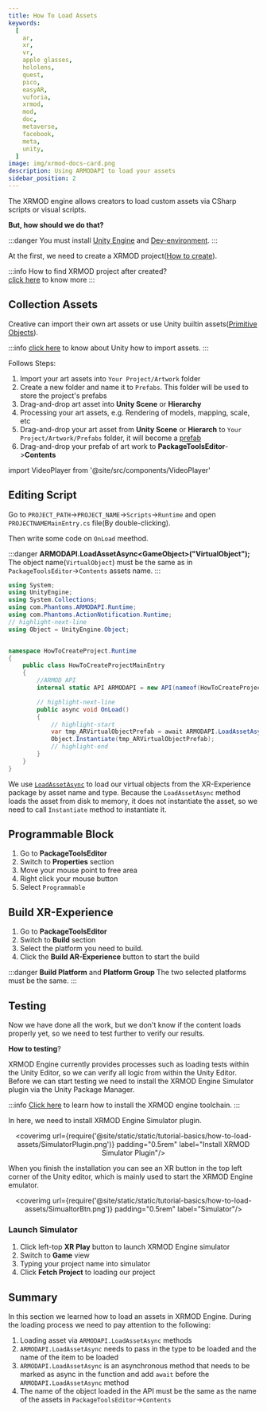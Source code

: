 ```yaml
---
title: How To Load Assets
keywords:
  [
    ar,
    xr,
    vr,
    apple glasses,
    hololens,
    quest,
    pico,
    easyAR,
    vuforia,
    xrmod,
    mod,
    doc,
    metaverse,
    facebook,
    meta,
    unity,
  ]
image: img/xrmod-docs-card.png
description: Using ARMODAPI to load your assets
sidebar_position: 2
---
```


The XRMOD engine allows creators to load custom assets via CSharp scripts or visual scripts.

**But, how should we do that?**

:::danger
You must install [Unity Engine](../prepare-for-developer/install-unityengine) and [Dev-environment](../prepare-for-developer/install-dev-environment).
:::

At the first, we need to create a XRMOD project([How to create](../tutorial-basics/how-create-xrmod-project)).

:::info
How to find XRMOD project after created?  
[click here](../dev-tools/package-tools#project-editing) to know more
:::

## Collection Assets

Creative can import their own art assets or use Unity builtin assets([Primitive Objects](https://docs.unity3d.com/Manual/PrimitiveObjects.html)).

:::info
[click here](https://docs.unity3d.com/Manual/ImportingAssets.html) to know about Unity how to import assets.
:::

Follows Steps:

1. Import your art assets into `Your Project/Artwork` folder
2. Create a new folder and name it to `Prefabs`. This folder will be used to store the project's prefabs
3. Drag-and-drop art asset into **Unity Scene** or **Hierarchy**
4. Processing your art assets, e.g. Rendering of models, mapping, scale, etc
5. Drag-and-drop your art asset from **Unity Scene** or **Hierarch** to `Your Project/Artwork/Prefabs` folder, it will become a [prefab](https://docs.unity3d.com/Manual/Prefabs.html)
6. Drag-and-drop your prefab of art work to **PackageToolsEditor**->**Contents**

import VideoPlayer from '@site/src/components/VideoPlayer'

<VideoPlayer src="/static/tutorial-basics/how-to-load-assets/MakePrefab.mp4" className="custom-video-showcase" />

## Editing Script

Go to `PROJECT_PATH`->`PROJECT_NAME`->`Scripts`->`Runtime` and open `PROJECTNAMEMainEntry.cs` file(By double-clicking).

Then write some code on `OnLoad` meethod.

:::danger
**ARMODAPI.LoadAssetAsync<GameObject\>("VirtualObject");** The object name(`VirtualObject`) must be the same as in `PackageToolsEditor`->`Contents` assets name.
:::

```cs title="HowToCreateProjectMainEntry.cs"
using System;
using UnityEngine;
using System.Collections;
using com.Phantoms.ARMODAPI.Runtime;
using com.Phantoms.ActionNotification.Runtime;
// highlight-next-line
using Object = UnityEngine.Object;


namespace HowToCreateProject.Runtime
{
    public class HowToCreateProjectMainEntry
    {
        //ARMOD API
        internal static API ARMODAPI = new API(nameof(HowToCreateProject));

        // highlight-next-line
        public async void OnLoad()
        {
            // highlight-start
            var tmp_ARVirtualObjectPrefab = await ARMODAPI.LoadAssetAsync<GameObject>("VirtualObject");
            Object.Instantiate(tmp_ARVirtualObjectPrefab);
            // highlight-end
        }
    }
}
```

We use [`LoadAssetAsync`](../../open-api-pure-csharp/utility-api/LoadAssetAsync) to load our virtual objects from the XR-Experience package by asset name and type. Because the `LoadAssetAsync` method loads the asset from disk to memory, it does not instantiate the asset, so we need to call `Instantiate` method to instantiate it.

## Programmable Block

1. Go to **PackageToolsEditor**
2. Switch to **Properties** section
3. Move your mouse point to free area
4. Right click your mouse button
5. Select `Programmable`

<VideoPlayer src="/static/tutorial-basics/how-to-load-assets/AddProgrammableBlock.mp4" className="custom-video-showcase" />

## Build XR-Experience

1. Go to **PackageToolsEditor**
2. Switch to **Build** section
3. Select the platform you need to build.
4. Click the **Build AR-Experience** button to start the build

:::danger
**Build Platform** and **Platform Group** The two selected platforms must be the same.
:::

<VideoPlayer src="/static/tutorial-basics/how-to-load-assets/BuildXRExperience.mp4" className="custom-video-showcase" />

## Testing

Now we have done all the work, but we don't know if the content loads properly yet, so we need to test further to verify our results.

**How to testing**?

XRMOD Engine currently provides processes such as loading tests within the Unity Editor, so we can verify all logic from within the Unity Editor. Before we can start testing we need to install the XRMOD Engine Simulator plugin via the Unity Package Manager.

:::info
[Click here](../prepare-for-developer/install-xrmod-dev-tools) to learn how to install the XRMOD engine toolchain.
:::

In here, we need to install XRMOD Engine Simulator plugin.

<center>

<coverimg url={require('@site/static/static/tutorial-basics/how-to-load-assets/SimulatorPlugin.png')} padding="0.5rem" label="Install XRMOD Simulator Plugin"/>

</center>

When you finish the installation you can see an XR button in the top left corner of the Unity editor, which is mainly used to start the XRMOD Engine emulator.

<center>

<coverimg url={require('@site/static/static/tutorial-basics/how-to-load-assets/SimualtorBtn.png')} padding="0.5rem" label="Simulator"/>

</center>

### Launch Simulator

1. Click left-top **XR Play** button to launch XRMOD Engine simulator
2. Switch to **Game** view
3. Typing your project name into simulator
4. Click **Fetch Project** to loading our project

<VideoPlayer src="/static/tutorial-basics/how-to-load-assets/Test.mp4" className="custom-video-showcase" />

## Summary

In this section we learned how to load an assets in XRMOD Engine. During the loading process we need to pay attention to the following:

1. Loading asset via `ARMODAPI.LoadAssetAsync` methods
2. `ARMODAPI.LoadAssetAsync` needs to pass in the type to be loaded and the name of the item to be loaded
3. `ARMODAPI.LoadAssetAsync` is an asynchronous method that needs to be marked as async in the function and add `await` before the `ARMODAPI.LoadAssetAsync` method
4. The name of the object loaded in the API must be the same as the name of the assets in `PackageToolsEditor`->`Contents`
